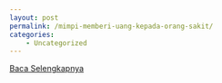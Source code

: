 ```yaml
---
layout: post
permalink: /mimpi-memberi-uang-kepada-orang-sakit/
categories:
    - Uncategorized
---
```


[Baca Selengkapnya](/04)